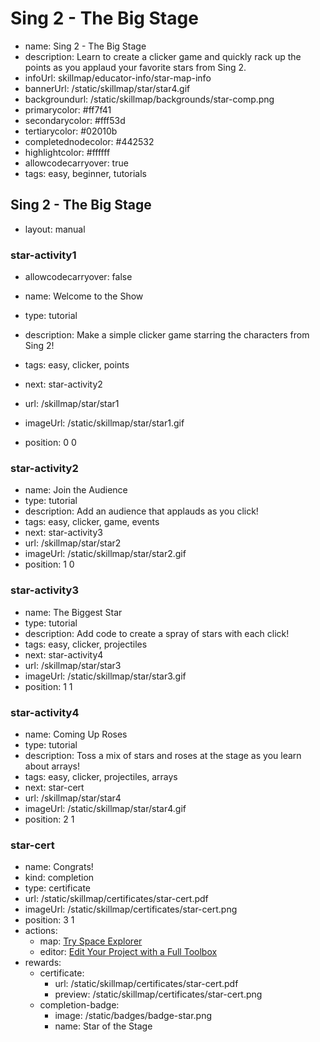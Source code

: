 # Sing 2 - The Big Stage
* name: Sing 2 - The Big Stage
* description: Learn to create a clicker game and quickly rack up the points as you applaud your favorite stars from Sing 2.
* infoUrl: skillmap/educator-info/star-map-info
* bannerUrl: /static/skillmap/star/star4.gif
* backgroundurl: /static/skillmap/backgrounds/star-comp.png
* primarycolor: #ff7f41
* secondarycolor: #fff53d
* tertiarycolor: #02010b
* completednodecolor: #442532
* highlightcolor: #ffffff
* allowcodecarryover: true
* tags: easy, beginner, tutorials


## Sing 2 - The Big Stage
* layout: manual


### star-activity1
* allowcodecarryover: false

* name: Welcome to the Show
* type: tutorial
* description: Make a simple clicker game starring the characters from Sing 2!
* tags: easy, clicker, points
* next: star-activity2
* url: /skillmap/star/star1
* imageUrl: /static/skillmap/star/star1.gif
* position: 0 0



### star-activity2
* name: Join the Audience
* type: tutorial
* description: Add an audience that applauds as you click!
* tags: easy, clicker, game, events
* next: star-activity3
* url: /skillmap/star/star2
* imageUrl: /static/skillmap/star/star2.gif
* position: 1 0


### star-activity3
* name: The Biggest Star
* type: tutorial
* description: Add code to create a spray of stars with each click!
* tags: easy, clicker, projectiles
* next: star-activity4
* url: /skillmap/star/star3
* imageUrl: /static/skillmap/star/star3.gif
* position: 1 1


### star-activity4
* name: Coming Up Roses
* type: tutorial
* description: Toss a mix of stars and roses at the stage as you learn about arrays!
* tags: easy, clicker, projectiles, arrays
* next: star-cert
* url: /skillmap/star/star4
* imageUrl: /static/skillmap/star/star4.gif
* position: 2 1


### star-cert
* name: Congrats!
* kind: completion
* type: certificate
* url: /static/skillmap/certificates/star-cert.pdf
* imageUrl: /static/skillmap/certificates/star-cert.png
* position: 3 1
* actions:
    * map: [Try Space Explorer](/skillmap/space)
    * editor: [Edit Your Project with a Full Toolbox](/)
* rewards:
    * certificate:
        * url: /static/skillmap/certificates/star-cert.pdf
        * preview: /static/skillmap/certificates/star-cert.png
    * completion-badge:
        * image: /static/badges/badge-star.png
        * name: Star of the Stage




